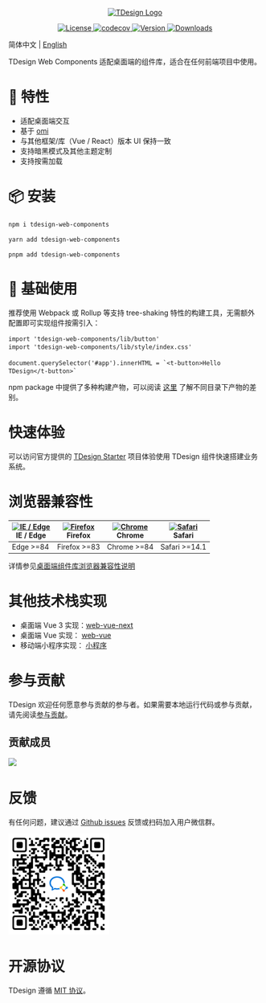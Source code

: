 <p align="center">
  <a href="https://tdesign.tencent.com/" target="_blank">
    <img alt="TDesign Logo" width="200" src="https://tdesign.gtimg.com/site/TDesign.png" />
  </a>
</p>

<p align="center">
   <a href="https://www.npmjs.com/package/tdesign-react">
    <img src="https://img.shields.io/npm/l/tdesign-react.svg?sanitize=true" alt="License" />
  </a>
  <a href="https://app.codecov.io/gh/Tencent/tdesign-react">
    <img src="https://img.shields.io/codecov/c/github/Tencent/tdesign-react/develop.svg?style=flat-square" alt="codecov">
  </a>
  <a href="https://www.npmjs.com/package/tdesign-react">
    <img src="https://img.shields.io/npm/v/tdesign-react.svg?sanitize=true" alt="Version">
  </a>
  <a href="https://www.npmjs.com/package/tdesign-react">
    <img src="https://img.shields.io/npm/dm/tdesign-react.svg?sanitize=true" alt="Downloads" />
  </a>
</p>

简体中文 | [English](./README.md)

TDesign Web Components 适配桌面端的组件库，适合在任何前端项目中使用。

# 🎉 特性

- 适配桌面端交互
- 基于 [omi](https://github.com/Tencent/omi)
- 与其他框架/库（Vue / React）版本 UI 保持一致
- 支持暗黑模式及其他主题定制
- 支持按需加载

# 📦 安装

```shell
npm i tdesign-web-components
```

```shell
yarn add tdesign-web-components
```

```shell
pnpm add tdesign-web-components
```

# 🔨 基础使用

推荐使用 Webpack 或 Rollup 等支持 tree-shaking 特性的构建工具，无需额外配置即可实现组件按需引入：

```tsx
import 'tdesign-web-components/lib/button'
import 'tdesign-web-components/lib/style/index.css'

document.querySelector('#app').innerHTML = `<t-button>Hello TDesign</t-button>`
```

npm package 中提供了多种构建产物，可以阅读 [这里](https://github.com/Tencent/tdesign/blob/main/docs/develop-install.md) 了解不同目录下产物的差别。

# 快速体验

可以访问官方提供的 [TDesign Starter](https://tdesign.tencent.com/starter/react/) 项目体验使用 TDesign 组件快速搭建业务系统。

# 浏览器兼容性

| [<img src="https://raw.githubusercontent.com/alrra/browser-logos/master/src/edge/edge_48x48.png" alt="IE / Edge" width="24px" height="24px" />](http://godban.github.io/browsers-support-badges/)<br/> IE / Edge | [<img src="https://raw.githubusercontent.com/alrra/browser-logos/master/src/firefox/firefox_48x48.png" alt="Firefox" width="24px" height="24px" />](http://godban.github.io/browsers-support-badges/)<br/>Firefox | [<img src="https://raw.githubusercontent.com/alrra/browser-logos/master/src/chrome/chrome_48x48.png" alt="Chrome" width="24px" height="24px" />](http://godban.github.io/browsers-support-badges/)<br/>Chrome | [<img src="https://raw.githubusercontent.com/alrra/browser-logos/master/src/safari/safari_48x48.png" alt="Safari" width="24px" height="24px" />](http://godban.github.io/browsers-support-badges/)<br/>Safari |
| ---------------------------------------------------------------------------------------------------------------------------------------------------------------------------------------------------------------- | ----------------------------------------------------------------------------------------------------------------------------------------------------------------------------------------------------------------- | ------------------------------------------------------------------------------------------------------------------------------------------------------------------------------------------------------------- | ------------------------------------------------------------------------------------------------------------------------------------------------------------------------------------------------------------- |
| Edge >=84                                                                                                                                                                                                        | Firefox >=83                                                                                                                                                                                                      | Chrome >=84                                                                                                                                                                                                   | Safari >=14.1                                                                                                                                                                                                 |

详情参见[桌面端组件库浏览器兼容性说明](https://github.com/Tencent/tdesign/wiki/Browser-Compatibility)

# 其他技术栈实现

- 桌面端 Vue 3 实现：[web-vue-next](https://github.com/Tencent/tdesign-vue-next)
- 桌面端 Vue 实现： [web-vue](https://github.com/Tencent/tdesign-vue)
- 移动端小程序实现： [小程序](https://github.com/Tencent/tdesign-miniprogram)

# 参与贡献

TDesign 欢迎任何愿意参与贡献的参与者。如果需要本地运行代码或参与贡献，请先阅读[参与贡献](https://github.com/TDesignOteam/tdesign-web-components/blob/main/DEVELOP_GUIDE.md)。

## 贡献成员

<a href="https://github.com/TDesignOteam/tdesign-web-components/graphs/contributors">
  <img src="https://contrib.rocks/image?repo=TDesignOteam/tdesign-web-components" />
</a>

# 反馈

有任何问题，建议通过 [Github issues](https://github.com/TDesignOteam/tdesign-web-components/issues) 反馈或扫码加入用户微信群。

<img src="https://raw.githubusercontent.com/Tencent/tdesign/main/packages/components/src/images/groups/react-group.png" width="200" />

# 开源协议

TDesign 遵循 [MIT 协议](https://github.com/Tencent/tdesign-react/LICENSE)。
